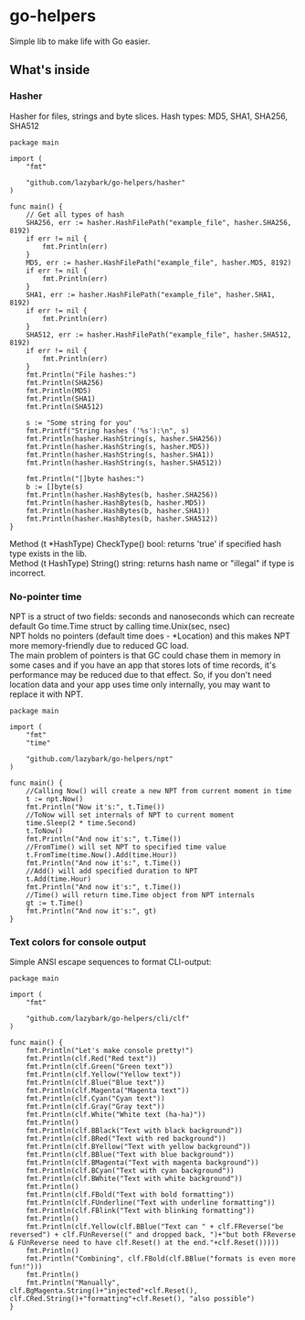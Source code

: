 # go-helpers
Simple lib to make life with Go easier.
## What's inside

### Hasher

Hasher for files, strings and byte slices.
Hash types: MD5, SHA1, SHA256, SHA512
```
package main

import (
	"fmt"

	"github.com/lazybark/go-helpers/hasher"
)

func main() {
	// Get all types of hash
	SHA256, err := hasher.HashFilePath("example_file", hasher.SHA256, 8192)
	if err != nil {
		fmt.Println(err)
	}
	MD5, err := hasher.HashFilePath("example_file", hasher.MD5, 8192)
	if err != nil {
		fmt.Println(err)
	}
	SHA1, err := hasher.HashFilePath("example_file", hasher.SHA1, 8192)
	if err != nil {
		fmt.Println(err)
	}
	SHA512, err := hasher.HashFilePath("example_file", hasher.SHA512, 8192)
	if err != nil {
		fmt.Println(err)
	}
	fmt.Println("File hashes:")
	fmt.Println(SHA256)
	fmt.Println(MD5)
	fmt.Println(SHA1)
	fmt.Println(SHA512)

	s := "Some string for you"
	fmt.Printf("String hashes ('%s'):\n", s)
	fmt.Println(hasher.HashString(s, hasher.SHA256))
	fmt.Println(hasher.HashString(s, hasher.MD5))
	fmt.Println(hasher.HashString(s, hasher.SHA1))
	fmt.Println(hasher.HashString(s, hasher.SHA512))

	fmt.Println("[]byte hashes:")
	b := []byte(s)
	fmt.Println(hasher.HashBytes(b, hasher.SHA256))
	fmt.Println(hasher.HashBytes(b, hasher.MD5))
	fmt.Println(hasher.HashBytes(b, hasher.SHA1))
	fmt.Println(hasher.HashBytes(b, hasher.SHA512))
}
```
Method (t \*HashType) CheckType() bool: returns 'true' if specified hash type exists in the lib. <br>
Method (t HashType) String() string: returns hash name or "illegal" if type is incorrect.

### No-pointer time

NPT is a struct of two fields: seconds and nanoseconds which can recreate default Go time.Time struct by calling time.Unix(sec, nsec) <br>
NPT holds no pointers (default time does - \*Location) and this makes NPT more memory-friendly due to reduced GC load. <br>
The main problem of pointers is that GC could chase them in memory in some cases and if you have an app that stores lots of time records, it's performance may be reduced due to that effect. So, if you don't need location data and your app uses time only internally, you may want to replace it with NPT.
```
package main

import (
	"fmt"
	"time"

	"github.com/lazybark/go-helpers/npt"
)

func main() {
	//Calling Now() will create a new NPT from current moment in time
	t := npt.Now()
	fmt.Println("Now it's:", t.Time())
	//ToNow will set internals of NPT to current moment
	time.Sleep(2 * time.Second)
	t.ToNow()
	fmt.Println("And now it's:", t.Time())
	//FromTime() will set NPT to specified time value
	t.FromTime(time.Now().Add(time.Hour))
	fmt.Println("And now it's:", t.Time())
	//Add() will add specified duration to NPT
	t.Add(time.Hour)
	fmt.Println("And now it's:", t.Time())
	//Time() will return time.Time object from NPT internals
	gt := t.Time()
	fmt.Println("And now it's:", gt)
}
```
### Text colors for console output
Simple ANSI escape sequences to format CLI-output:
```
package main

import (
	"fmt"

	"github.com/lazybark/go-helpers/cli/clf"
)

func main() {
	fmt.Println("Let's make console pretty!")
	fmt.Println(clf.Red("Red text"))
	fmt.Println(clf.Green("Green text"))
	fmt.Println(clf.Yellow("Yellow text"))
	fmt.Println(clf.Blue("Blue text"))
	fmt.Println(clf.Magenta("Magenta text"))
	fmt.Println(clf.Cyan("Cyan text"))
	fmt.Println(clf.Gray("Gray text"))
	fmt.Println(clf.White("White text (ha-ha)"))
	fmt.Println()
	fmt.Println(clf.BBlack("Text with black background"))
	fmt.Println(clf.BRed("Text with red background"))
	fmt.Println(clf.BYellow("Text with yellow background"))
	fmt.Println(clf.BBlue("Text with blue background"))
	fmt.Println(clf.BMagenta("Text with magenta background"))
	fmt.Println(clf.BCyan("Text with cyan background"))
	fmt.Println(clf.BWhite("Text with white background"))
	fmt.Println()
	fmt.Println(clf.FBold("Text with bold formatting"))
	fmt.Println(clf.FUnderline("Text with underline formatting"))
	fmt.Println(clf.FBlink("Text with blinking formatting"))
	fmt.Println()
	fmt.Println(clf.Yellow(clf.BBlue("Text can " + clf.FReverse("be reversed") + clf.FUnReverse((" and dropped back, ")+"but both FReverse & FUnReverse need to have clf.Reset() at the end."+clf.Reset()))))
	fmt.Println()
	fmt.Println("Combining", clf.FBold(clf.BBlue("formats is even more fun!")))
	fmt.Println()
	fmt.Println("Manually", clf.BgMagenta.String()+"injected"+clf.Reset(), clf.CRed.String()+"formatting"+clf.Reset(), "also possible")
}
```
